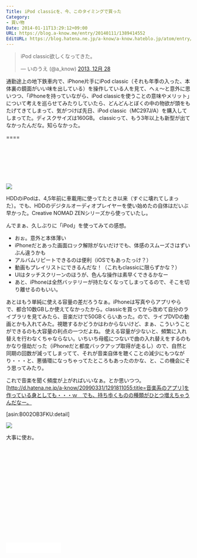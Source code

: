 ```yaml
---
Title: iPod classicを、今、このタイミングで買った
Category:
- 買い物
Date: 2014-01-11T13:29:12+09:00
URL: https://blog.a-know.me/entry/20140111/1389414552
EditURL: https://blog.hatena.ne.jp/a-know/a-know.hateblo.jp/atom/entry/12921228815727979235
---
```


<blockquote class="twitter-tweet" lang="ja"><p>iPod classic欲しくなってきた。</p>&mdash; いのうえ (@a_know) <a href="https://twitter.com/a_know/statuses/417069103384236032">2013, 12月 28</a></blockquote>


通勤途上の地下鉄車内で、iPhone片手にiPod classic（それも年季の入った、本体裏の鏡面がいい味を出している）を操作している人を見て、へぇ〜と意外に思いつつ、「iPhoneを持っていながら、iPod classicを使うことの意味やメリット」について考えを巡らせてみたりしていたら、どんどんとぼくの中の物欲が頭をもたげてきてしまって、気がつけば先日、iPod classic（MC297J/A）を購入してしまってた。ディスクサイズは160GB。
classicって、もう3年以上も新型が出てなかったんだな。知らなかった。

====

<script async src="//pagead2.googlesyndication.com/pagead/js/adsbygoogle.js"></script>
<!-- article-top -->
<ins class="adsbygoogle"
     style="display:inline-block;width:728px;height:90px"
     data-ad-client="ca-pub-3463034538369189"
     data-ad-slot="8367620130"></ins>
<script>
(adsbygoogle = window.adsbygoogle || []).push({});
</script>


<img src="//lh6.ggpht.com/cR0zFVpcPet3UK-i_2pc78ySfU7owp9saMM5okyDJT7Mq8zgybjaj2bvbk36cXw1X1CsmAPg24uCQM6bGYLusuY=s720">


HDDのiPodは、4,5年前に車載用に使ってたとき以来（すぐに壊れてしまった）。でも、HDDのデジタルオーディオプレイヤーを使い始めたの自体はだいぶ早かった。Creative NOMAD ZENシリーズから使っていたし。

んでまぁ、久しぶりに「iPod」を使ってみての感想。


- おぉ。意外と本体薄い
- iPhoneだとあった画面ロック解除がないだけでも、体感のスムーズさはずいぶん違うかも
- アルバムリピートできるのは便利（iOSでもあったっけ？）
- 動画もプレイリストにできるんだな！（これもclassicに限らずかな？）
- UIはタッチスクリーンのほうが、色んな操作は素早くできるかなー
- あと、iPhoneは全然バッテリーが持たなくなってしまってるので、そこを切り離せるのもいい。


あとはもう単純に使える容量の差だろうなぁ。iPhoneは写真やらアプリやらで、都合10数GBしか使えてなかったから。classicを買ってから改めて自分のライブラリを見てみたら、音楽だけで50GBくらいあった。ので、ライブDVDの動画とかも入れてみた。視聴するかどうかはわからないけど、まぁ、こういうことができるのも大容量の利点の一つだよね。
使える容量が少ないと、頻繁に入れ替えを行わなくちゃならない。いちいち母艦につないで曲の入れ替えをするのもかなり億劫だった（iPhoneだと都度バックアップ取得が走るし）ので、自然と同期の回数が減ってしまってて、それが音楽自体を聴くことの減少にもつながり・・・と、悪循環になっちゃってたところもあったのかな、と、この機会にそう思ってみたり。

これで音楽を聞く頻度が上がればいいなぁ。とか思いつつ。[http://d.hatena.ne.jp/a-know/20990331/1291811055:title=音楽系のアプリ]を作っている身としても・・・ｗ　でも、持ち歩くものの種類がひとつ増えちゃうんだなー。


[asin:B002OB3FKU:detail]


<img src="//lh4.ggpht.com/3W-WjCKA_ZQYbzvsF5IeEglpbvy5m7PYclep5LPb0M16TC5fcliTy7C41pQ2mnjcsKxZnaz0fXfLR6y3Kax874Q=s720">


大事に使お。


<script async src="//pagead2.googlesyndication.com/pagead/js/adsbygoogle.js"></script>
<!-- article-bottom2 -->
<ins class="adsbygoogle"
     style="display:inline-block;width:300px;height:250px"
     data-ad-client="ca-pub-3463034538369189"
     data-ad-slot="5274552934"></ins>
<script>
(adsbygoogle = window.adsbygoogle || []).push({});
</script>


<iframe src="//blog.hatena.ne.jp/a-know/a-know.hateblo.jp/subscribe/iframe" allowtransparency="true" frameborder="0" scrolling="no" width="150" height="28"></iframe>
